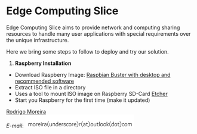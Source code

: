 # Edge Computing Slice
Edge Computing Slice aims to provide network and computing sharing resources to handle many user applications with special requirements over the unique infrastructure.

Here we bring some steps to follow to deploy and try our solution.

1. **Raspberry Installation**

* Download Raspberry Image: [Raspbian Buster with desktop and recommended software](https://downloads.raspberrypi.org/raspbian_full_latest)
* Extract ISO file in a directory
* Uses a tool to mount ISO image on Raspberry SD-Card [Etcher](https://www.balena.io/etcher/)
* Start you Raspberry for the first time (make it updated)


[Rodrigo Moreira](http://twitter.com/moreira_r) \
*E-mail*:
![alt text](https://github.com/romoreira/EdgeComputingSlice/blob/master/mail.PNG)

